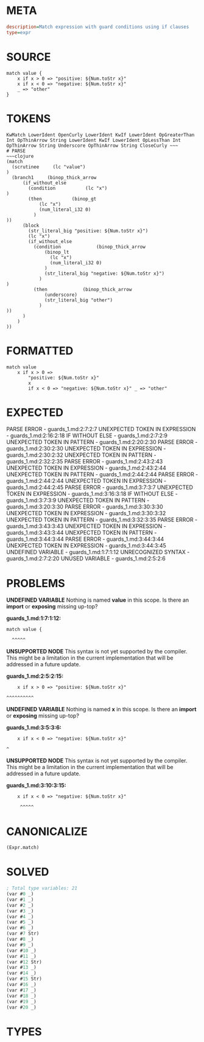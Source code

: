# META
~~~ini
description=Match expression with guard conditions using if clauses
type=expr
~~~
# SOURCE
~~~roc
match value {
    x if x > 0 => "positive: ${Num.toStr x}"
    x if x < 0 => "negative: ${Num.toStr x}"
    _ => "other"
}
~~~
# TOKENS
~~~text
KwMatch LowerIdent OpenCurly LowerIdent KwIf LowerIdent OpGreaterThan Int OpThinArrow String LowerIdent KwIf LowerIdent OpLessThan Int OpThinArrow String Underscore OpThinArrow String CloseCurly ~~~
# PARSE
~~~clojure
(match
  (scrutinee     (lc "value")
)
  (branch1     (binop_thick_arrow
      (if_without_else
        (condition           (lc "x")
)
        (then           (binop_gt
            (lc "x")
            (num_literal_i32 0)
          )
))
      (block
        (str_literal_big "positive: ${Num.toStr x}")
        (lc "x")
        (if_without_else
          (condition             (binop_thick_arrow
              (binop_lt
                (lc "x")
                (num_literal_i32 0)
              )
              (str_literal_big "negative: ${Num.toStr x}")
            )
)
          (then             (binop_thick_arrow
              (underscore)
              (str_literal_big "other")
            )
))
      )
    )
))
~~~
# FORMATTED
~~~roc
match value
	x if x > 0 =>
		"positive: ${Num.toStr x}"
		x
		if x < 0 => "negative: ${Num.toStr x}" _ => "other"
~~~
# EXPECTED
PARSE ERROR - guards_1.md:2:7:2:7
UNEXPECTED TOKEN IN EXPRESSION - guards_1.md:2:16:2:18
IF WITHOUT ELSE - guards_1.md:2:7:2:9
UNEXPECTED TOKEN IN PATTERN - guards_1.md:2:20:2:30
PARSE ERROR - guards_1.md:2:30:2:30
UNEXPECTED TOKEN IN EXPRESSION - guards_1.md:2:30:2:32
UNEXPECTED TOKEN IN PATTERN - guards_1.md:2:32:2:35
PARSE ERROR - guards_1.md:2:43:2:43
UNEXPECTED TOKEN IN EXPRESSION - guards_1.md:2:43:2:44
UNEXPECTED TOKEN IN PATTERN - guards_1.md:2:44:2:44
PARSE ERROR - guards_1.md:2:44:2:44
UNEXPECTED TOKEN IN EXPRESSION - guards_1.md:2:44:2:45
PARSE ERROR - guards_1.md:3:7:3:7
UNEXPECTED TOKEN IN EXPRESSION - guards_1.md:3:16:3:18
IF WITHOUT ELSE - guards_1.md:3:7:3:9
UNEXPECTED TOKEN IN PATTERN - guards_1.md:3:20:3:30
PARSE ERROR - guards_1.md:3:30:3:30
UNEXPECTED TOKEN IN EXPRESSION - guards_1.md:3:30:3:32
UNEXPECTED TOKEN IN PATTERN - guards_1.md:3:32:3:35
PARSE ERROR - guards_1.md:3:43:3:43
UNEXPECTED TOKEN IN EXPRESSION - guards_1.md:3:43:3:44
UNEXPECTED TOKEN IN PATTERN - guards_1.md:3:44:3:44
PARSE ERROR - guards_1.md:3:44:3:44
UNEXPECTED TOKEN IN EXPRESSION - guards_1.md:3:44:3:45
UNDEFINED VARIABLE - guards_1.md:1:7:1:12
UNRECOGNIZED SYNTAX - guards_1.md:2:7:2:20
UNUSED VARIABLE - guards_1.md:2:5:2:6
# PROBLEMS
**UNDEFINED VARIABLE**
Nothing is named **value** in this scope.
Is there an **import** or **exposing** missing up-top?

**guards_1.md:1:7:1:12:**
```roc
match value {
```
      ^^^^^


**UNSUPPORTED NODE**
This syntax is not yet supported by the compiler.
This might be a limitation in the current implementation that will be addressed in a future update.

**guards_1.md:2:5:2:15:**
```roc
    x if x > 0 => "positive: ${Num.toStr x}"
```
    ^^^^^^^^^^


**UNDEFINED VARIABLE**
Nothing is named **x** in this scope.
Is there an **import** or **exposing** missing up-top?

**guards_1.md:3:5:3:6:**
```roc
    x if x < 0 => "negative: ${Num.toStr x}"
```
    ^


**UNSUPPORTED NODE**
This syntax is not yet supported by the compiler.
This might be a limitation in the current implementation that will be addressed in a future update.

**guards_1.md:3:10:3:15:**
```roc
    x if x < 0 => "negative: ${Num.toStr x}"
```
         ^^^^^


# CANONICALIZE
~~~clojure
(Expr.match)
~~~
# SOLVED
~~~clojure
; Total type variables: 21
(var #0 _)
(var #1 _)
(var #2 _)
(var #3 _)
(var #4 _)
(var #5 _)
(var #6 _)
(var #7 Str)
(var #8 _)
(var #9 _)
(var #10 _)
(var #11 _)
(var #12 Str)
(var #13 _)
(var #14 _)
(var #15 Str)
(var #16 _)
(var #17 _)
(var #18 _)
(var #19 _)
(var #20 _)
~~~
# TYPES
~~~roc
~~~
